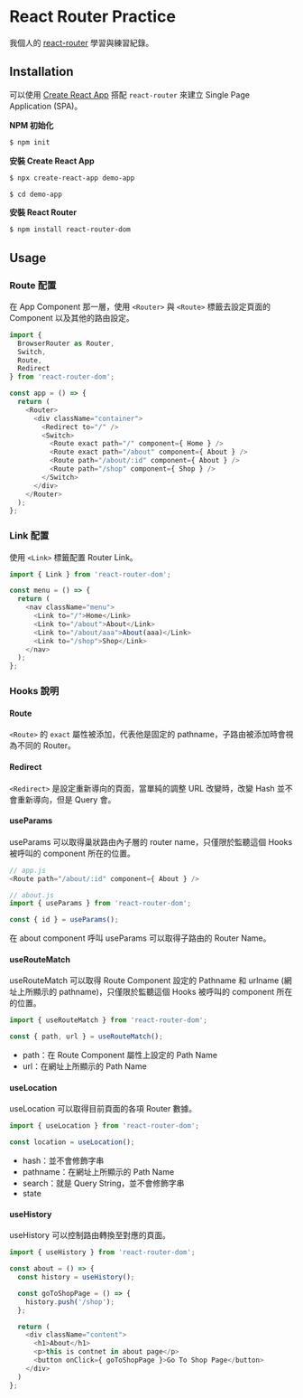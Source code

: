 # React Router Practice

我個人的 [react-router](https://reactrouter.com/) 學習與練習紀錄。

## Installation

可以使用 [Create React App](https://github.com/facebook/create-react-app) 搭配 `react-router` 來建立 Single Page Application (SPA)。

**NPM 初始化**

```sh
$ npm init
```

**安裝 Create React App**

```sh
$ npx create-react-app demo-app

$ cd demo-app
```

**安裝 React Router**

```sh
$ npm install react-router-dom
```

## Usage

### Route 配置

在 App Component 那一層，使用 `<Router>` 與 `<Route>` 標籤去設定頁面的 Component 以及其他的路由設定。

```js
import {
  BrowserRouter as Router,
  Switch,
  Route,
  Redirect
} from 'react-router-dom';

const app = () => {
  return (
    <Router>
      <div className="container">
        <Redirect to="/" />
        <Switch>
          <Route exact path="/" component={ Home } />
          <Route exact path="/about" component={ About } />
          <Route path="/about/:id" component={ About } />
          <Route path="/shop" component={ Shop } />
        </Switch>
      </div>
    </Router>
  );
};
```

### Link 配置

使用 `<Link>` 標籤配置 Router Link。

```js
import { Link } from 'react-router-dom';

const menu = () => {
  return (
    <nav className="menu">
      <Link to="/">Home</Link>
      <Link to="/about">About</Link>
      <Link to="/about/aaa">About(aaa)</Link>
      <Link to="/shop">Shop</Link>
    </nav>
  );
};
```

### Hooks 說明

#### Route

`<Route>` 的 `exact` 屬性被添加，代表他是固定的 pathname，子路由被添加時會視為不同的 Router。

#### Redirect

`<Redirect>` 是設定重新導向的頁面，當單純的調整 URL 改變時，改變 Hash 並不會重新導向，但是 Query 會。

#### useParams

useParams 可以取得巢狀路由內子層的 router name，只僅限於監聽這個 Hooks 被呼叫的 component 所在的位置。

```js
// app.js
<Route path="/about/:id" component={ About } />

// about.js
import { useParams } from 'react-router-dom';

const { id } = useParams();
```

在 about component 呼叫 useParams 可以取得子路由的 Router Name。

#### useRouteMatch

useRouteMatch 可以取得 Route Component 設定的 Pathname 和 urlname (網址上所顯示的 pathname)，只僅限於監聽這個 Hooks 被呼叫的 component 所在的位置。

```js
import { useRouteMatch } from 'react-router-dom';

const { path, url } = useRouteMatch();
```

- path：在 Route Component 屬性上設定的 Path Name
- url：在網址上所顯示的 Path Name

#### useLocation

useLocation 可以取得目前頁面的各項 Router 數據。

```js
import { useLocation } from 'react-router-dom';

const location = useLocation();
```

- hash：並不會修飾字串
- pathname：在網址上所顯示的 Path Name
- search：就是 Query String，並不會修飾字串
- state

#### useHistory

useHistory 可以控制路由轉換至對應的頁面。

```js
import { useHistory } from 'react-router-dom';

const about = () => {
  const history = useHistory();

  const goToShopPage = () => {
    history.push('/shop');
  };

  return (
    <div className="content">
      <h1>About</h1>
      <p>this is contnet in about page</p>
      <button onClick={ goToShopPage }>Go To Shop Page</button>
    </div>
  )
};
```
